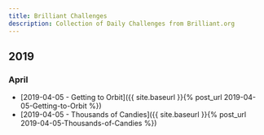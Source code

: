 ```yaml
---
title: Brilliant Challenges
description: Collection of Daily Challenges from Brilliant.org
---
```


## 2019

### April

* [2019-04-05 - Getting to Orbit]({{ site.baseurl }}{% post_url 2019-04-05-Getting-to-Orbit %})
* [2019-04-05 - Thousands of Candies]({{ site.baseurl }}{% post_url 2019-04-05-Thousands-of-Candies %})
